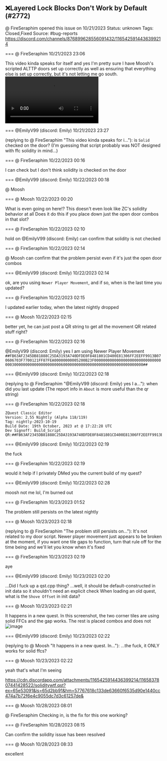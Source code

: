 ## ❌Layered Lock Blocks Don't Work by Default (#2772)
@ FireSeraphim opened this issue on 10/21/2023
Status: unknown
Tags: Closed,Fixed
Source: #bug-reports https://discord.com/channels/876899628556091432/1165425914436399214


=== @ FireSeraphim 10/21/2023 23:06

This video kinda speaks for itself and yes I'm pretty sure I have Moosh's scripted ALTTP doors set up correctly as well as ensuring that everything else is set up correctly, but it's not letting me go south.
![image](https://cdn.discordapp.com/attachments/1165425914436399214/1165425915006828574/21-10-2023.mp4?ex=65eceb76&is=65da7676&hm=7ede4f35d568deecf7f7051edaff7621bc8388ecd899ebef762719e22108c805&)

=== @EmilyV99 (discord: Emily) 10/21/2023 23:27

(replying to @ FireSeraphim "This video kinda speaks for i…"): is `Solid` checked on the door?
(I'm guessing that script probably was NOT designed with ffc solidity in mind...)

=== @ FireSeraphim 10/22/2023 00:16

I can check but I don't think solidity is checked on the door

=== @EmilyV99 (discord: Emily) 10/22/2023 00:18

@ Moosh

=== @ Moosh 10/22/2023 00:20

What is even going on here!?
This doesn't even look like ZC's solidity behavior at all
Does it do this if you place down just the open door combos in that slot?

=== @ FireSeraphim 10/22/2023 02:10

hold on
@EmilyV99 (discord: Emily) can confirm that solidity is not checked

=== @ FireSeraphim 10/22/2023 02:14

@ Moosh can confirm that the problem persist even if it's just the open door combos

=== @EmilyV99 (discord: Emily) 10/22/2023 02:14

ok, are you using `Newer Player Movement`, and if so, when is the last time you updated?

=== @ FireSeraphim 10/22/2023 02:15

I updated earlier today, when the latest nightly dropped

=== @ Moosh 10/22/2023 02:15

better yet, he can just post a QR string to get all the movement QR related stuff right?

=== @ FireSeraphim 10/22/2023 02:16

@EmilyV99 (discord: Emily) yes I am using Newer Player Movement
`##FB63AF2345DB81888C25DA3193A740DFDE0F8481801CD400E81306FF2EEFF9913B070606703F7700121FF87FEA00000000005200B23F00000000000000000000000000000000030000000000000000000006000000000000000000000000000000000000##`

=== @EmilyV99 (discord: Emily) 10/22/2023 02:18

(replying to @ FireSeraphim "@EmilyV99 (discord: Emily) yes I a…"): when did you last update
(The report info in `About` is more useful than the qr string)

=== @ FireSeraphim 10/22/2023 02:18

```
ZQuest Classic Editor
Version: 2.55 Nightly (Alpha 118/119)
Tag: nightly-2023-10-19
Build Date: 19th October, 2023 at @ 17:22:28 UTC
Dev Signoff: Build_Script
QR:##FB63AF2345DB81888C25DA3193A740DFDE0F8481801CD400E81306FF2EEFF9913B070606703F7700121FF87FEA00000000005200B23F00000000000000000000000000000000030000000000000000000006000000000000000000000000000000000000##
```

=== @EmilyV99 (discord: Emily) 10/22/2023 02:19

the fuck

=== @ FireSeraphim 10/22/2023 02:19

would it help if I privately DMed you the current build of my quest?

=== @EmilyV99 (discord: Emily) 10/22/2023 02:28

moosh not me lol, I'm burned out

=== @ FireSeraphim 10/23/2023 01:52

The problem still persists on the latest nightly

=== @ Moosh 10/23/2023 02:18

(replying to @ FireSeraphim "The problem still persists on…"): It's  not related to my door script. Newer player movement just appears to be broken at the moment, if you want one tile gaps to function, turn that rule off for the time being and we'll let you know when it's fixed

=== @ FireSeraphim 10/23/2023 02:19

aye

=== @EmilyV99 (discord: Emily) 10/23/2023 02:20

...Did I fuck up a qst.cpp thing?
...well, it should be default-constructed in init data
so it shouldn't need an explicit check
When loading an old quest, what is the `Shove Offset` in init data?

=== @ Moosh 10/23/2023 02:21

It happens in a new quest. In this screenshot, the two corner tiles are using solid FFCs and the gap works. The rest is placed combos and does not
![image](https://cdn.discordapp.com/attachments/1165425914436399214/1165837407879430204/image.png?ex=65e53032&is=65d2bb32&hm=e80f832f7d9117181abdcd0ffe4f82145af5286c3b51f6130b7ea59456f5ccb5&)

=== @EmilyV99 (discord: Emily) 10/23/2023 02:22

(replying to @ Moosh "It happens in a new quest. In…"): ...the fuck, it ONLY works for solid ffcs?

=== @ Moosh 10/23/2023 02:22

yeah that's what I'm seeing

https://cdn.discordapp.com/attachments/1165425914436399214/1165837807441428522/soliditywtf.qst?ex=65e53091&is=65d2bb91&hm=57767618c133de63660f6535d90e1440cc474a7b72f6e4c9055dc7d3c61257de&

=== @ Moosh 10/28/2023 08:01

@ FireSeraphim Checking in, is the fix for this one working?

=== @ FireSeraphim 10/28/2023 08:15

Can confirm the solidity issue has been resolved

=== @ Moosh 10/28/2023 08:33

excellent
